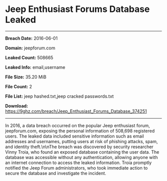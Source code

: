 # Jeep Enthusiast Forums Database Leaked

------------
**Breach Date:** 2016-06-01

**Domain:** jeepforum.com

**Leaked Count:** 508665

**Leaked Info:** email,username

**File Size:** 35.20 MiB

**File Count:** 2

**File List:** jeep hashed.txt,jeep cracked passwords.txt

**Download:** https://9ghz.com/breach/Jeep_Enthusiast_Forums_Database_374251

------------
In 2016, a data breach occurred on the popular Jeep enthusiast forum, jeepforum.com, exposing the personal information of 508,698 registered users. The leaked data included sensitive information such as email addresses and usernames, putting users at risk of phishing attacks, spam, and identity theft.\\n\\nThe breach was discovered by security researcher Vinny Troia, who found an exposed database containing the user data. The database was accessible without any authentication, allowing anyone with an internet connection to access the leaked information. Troia promptly notified the Jeep Forum administrators, who took immediate action to secure the database and investigate the incident.
